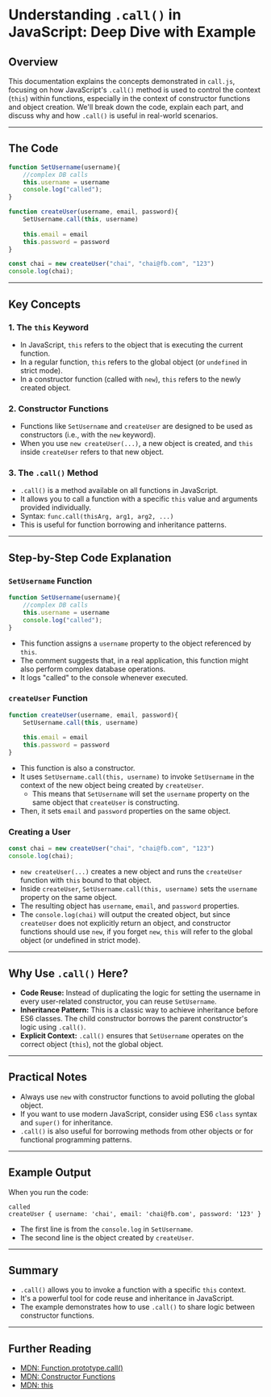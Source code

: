 # Understanding `.call()` in JavaScript: Deep Dive with Example

## Overview
This documentation explains the concepts demonstrated in `call.js`, focusing on how JavaScript's `.call()` method is used to control the context (`this`) within functions, especially in the context of constructor functions and object creation. We'll break down the code, explain each part, and discuss why and how `.call()` is useful in real-world scenarios.

---

## The Code
```js
function SetUsername(username){
    //complex DB calls
    this.username = username
    console.log("called");
}

function createUser(username, email, password){
    SetUsername.call(this, username)
   
    this.email = email
    this.password = password
}

const chai = new createUser("chai", "chai@fb.com", "123")
console.log(chai);
```

---

## Key Concepts

### 1. The `this` Keyword
- In JavaScript, `this` refers to the object that is executing the current function.
- In a regular function, `this` refers to the global object (or `undefined` in strict mode).
- In a constructor function (called with `new`), `this` refers to the newly created object.

### 2. Constructor Functions
- Functions like `SetUsername` and `createUser` are designed to be used as constructors (i.e., with the `new` keyword).
- When you use `new createUser(...)`, a new object is created, and `this` inside `createUser` refers to that new object.

### 3. The `.call()` Method
- `.call()` is a method available on all functions in JavaScript.
- It allows you to call a function with a specific `this` value and arguments provided individually.
- Syntax: `func.call(thisArg, arg1, arg2, ...)`
- This is useful for function borrowing and inheritance patterns.

---

## Step-by-Step Code Explanation

### `SetUsername` Function
```js
function SetUsername(username){
    //complex DB calls
    this.username = username
    console.log("called");
}
```
- This function assigns a `username` property to the object referenced by `this`.
- The comment suggests that, in a real application, this function might also perform complex database operations.
- It logs "called" to the console whenever executed.

### `createUser` Function
```js
function createUser(username, email, password){
    SetUsername.call(this, username)
   
    this.email = email
    this.password = password
}
```
- This function is also a constructor.
- It uses `SetUsername.call(this, username)` to invoke `SetUsername` in the context of the new object being created by `createUser`.
    - This means that `SetUsername` will set the `username` property on the same object that `createUser` is constructing.
- Then, it sets `email` and `password` properties on the same object.

### Creating a User
```js
const chai = new createUser("chai", "chai@fb.com", "123")
console.log(chai);
```
- `new createUser(...)` creates a new object and runs the `createUser` function with `this` bound to that object.
- Inside `createUser`, `SetUsername.call(this, username)` sets the `username` property on the same object.
- The resulting object has `username`, `email`, and `password` properties.
- The `console.log(chai)` will output the created object, but since `createUser` does not explicitly return an object, and constructor functions should use `new`, if you forget `new`, `this` will refer to the global object (or undefined in strict mode).

---

## Why Use `.call()` Here?
- **Code Reuse:** Instead of duplicating the logic for setting the username in every user-related constructor, you can reuse `SetUsername`.
- **Inheritance Pattern:** This is a classic way to achieve inheritance before ES6 classes. The child constructor borrows the parent constructor's logic using `.call()`.
- **Explicit Context:** `.call()` ensures that `SetUsername` operates on the correct object (`this`), not the global object.

---

## Practical Notes
- Always use `new` with constructor functions to avoid polluting the global object.
- If you want to use modern JavaScript, consider using ES6 `class` syntax and `super()` for inheritance.
- `.call()` is also useful for borrowing methods from other objects or for functional programming patterns.

---

## Example Output
When you run the code:
```
called
createUser { username: 'chai', email: 'chai@fb.com', password: '123' }
```
- The first line is from the `console.log` in `SetUsername`.
- The second line is the object created by `createUser`.

---

## Summary
- `.call()` allows you to invoke a function with a specific `this` context.
- It's a powerful tool for code reuse and inheritance in JavaScript.
- The example demonstrates how to use `.call()` to share logic between constructor functions.

---

## Further Reading
- [MDN: Function.prototype.call()](https://developer.mozilla.org/en-US/docs/Web/JavaScript/Reference/Global_Objects/Function/call)
- [MDN: Constructor Functions](https://developer.mozilla.org/en-US/docs/Web/JavaScript/Reference/Operators/new)
- [MDN: this](https://developer.mozilla.org/en-US/docs/Web/JavaScript/Reference/Operators/this)
